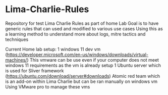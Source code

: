 # Lima-Charlie-Rules
Repository for test Lima Charlie Rules as part of home Lab
Goal is to have generic rules that can used and modified to various use cases
Using this as a learning method to understand more about logs, mitre tactics and techniques

Current Home lab setup:
1 windows 11 dev vm (https://developer.microsoft.com/en-us/windows/downloads/virtual-machines/)
This vmware can be use even if your computer does not meet windows 11 requirements as the vm is already setup
1 Ubuntu server which is used for Sliver framework (https://ubuntu.com/download/server#downloads)
Atomic red team which is an add-on within Lima Charlie but can be ran manually on windows vm
Using VMware pro to manage these vms
